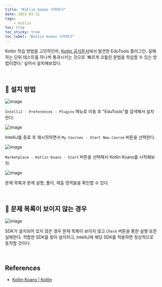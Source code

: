 ```yaml
---
title: "Kotlin koans 시작하기"
date: 2022-01-11
tags:
    - kotlin
toc: true
toc_sticky: true
toc_label: "Kotlin koans 시작하기"
---
```


Kotlin 학습 방법을 고민하던차, [Kotlin 공식문서](https://kotlinlang.org/docs/koans.html)에서 발견한 EduTools 플러그인.
실패하는 단위 테스트를 하나씩 통과시키는 것으로 
'빠르게 코틀린 문법을 학습할 수 있는 방법이겠다.' 싶어서 설치해보았다.

<br>

## 🚀 설치 방법
![image](https://user-images.githubusercontent.com/37354145/148890316-17526654-287c-41fa-a814-0ad4b07640b4.png)

`IntelliJ - Preferences - Plugins` 메뉴로 이동 후 "EduTools"를 검색해서 설치한다.

![image](https://user-images.githubusercontent.com/37354145/148890321-79780cd8-3274-4135-ac8e-ebba9549ae4f.png)

IntelliJ를 종료 후 재시작하면서 `My Courses - Start New Course` 버튼을 선택한다.

![image](https://user-images.githubusercontent.com/37354145/148890324-60e0ca4e-48d0-4baa-92e9-d05ee935cb2f.png)

`Marketplace - Kotlin Koans - Start` 버튼을 선택해서 Kotlin Koans를 시작해보자.

![image](https://user-images.githubusercontent.com/37354145/148890335-033b1f4f-3228-425b-ada4-6d5df6525541.png)

문제 목록과 문제 설명, 풀이, 제출 영역들을 확인할 수 있다.

<br>

## 🚀 문제 목록이 보이지 않는 경우
![image](https://user-images.githubusercontent.com/37354145/148890326-2651e3a5-0a3c-4033-82af-4028b57946b0.png)

SDK가 설치되어 있지 않은 경우 문제 목록이 보이지 않고 `Check` 버튼을 통한 실행 또한 실패한다.
적합한 SDK를 찾아 설치하고, IntelliJ에 해당 SDK를 적용하면 정상적으로 동작할 것이다.

<br>

## References
- [Kotlin Koans | Kotlin](https://kotlinlang.org/docs/koans.html)
